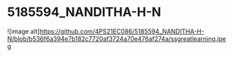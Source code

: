 # 5185594_NANDITHA-H-N
![image alt]https://github.com/4PS21EC086/5185594_NANDITHA-H-N/blob/b536f6a394e7b182c7720af3724a70e476af274a/ssgreatlearning.jpeg
